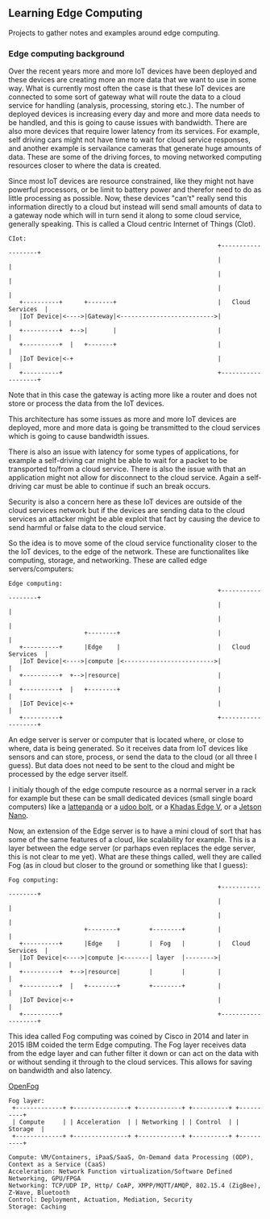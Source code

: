 ## Learning Edge Computing
Projects to gather notes and examples around edge computing.

### Edge computing background
Over the recent years more and more IoT devices have been deployed and these
devices are creating more an more data that we want to use in some way. What is
currently most often the case is that these IoT devices are connected to
some sort of gateway what will route the data to a cloud service for handling
(analysis, processing, storing etc.). The number of deployed devices is
increasing every day and more and more data needs to be handled, and this is
going to cause issues with bandwidth. There are also more devices that require
lower latency from its services. For example, self driving cars might not have
time to wait for cloud service responses, and another example is servailance
cameras that generate huge amounts of data. These are some of the driving
forces, to moving networked computing resources closer to where the data is
created.

Since most IoT devices are resource constrained, like they might not have
powerful processors, or be limit to battery power and therefor need to do as
little processing as possible. Now, these devices "can't" really send this
information directly to a cloud but instead will send small amounts of data
to a gateway node which will in turn send it along to some cloud service,
generally speaking. This is called a Cloud centric Internet of Things (CIot).
```
CIot:
                                                          +-------------------+
                                                          |                   |
                                                          |                   |
                                                          |                   |
   +----------+      +-------+                            |   Cloud Services  |
   |IoT Device|<---->|Gateway|<-------------------------->|                   |
   +----------+  +-->|       |                            |                   |
   +----------+  |   +-------+                            |                   |
   |IoT Device|<-+                                        |                   |
   +----------+                                           +-------------------+
```
Note that in this case the gateway is acting more like a router and does not
store or process the data from the IoT devices.



This architecture has some issues as more and more IoT devices are deployed,
more and more data is going be transmitted to the cloud services which is going
to cause bandwidth issues.

There is also an issue with latency for some types of applications, for example
a self-driving car might be able to wait for a packet to be transported to/from
a cloud service.
There is also the issue with that an application might not allow for disconnect
to the cloud service. Again a self-driving car must be able to continue if such
an break occurs.

Security is also a concern here as these IoT devices are outside of the cloud
services network but if the devices are sending data to the cloud services an
attacker might be able exploit that fact by causing the device to send harmful
or false data to the cloud service.

So the idea is to move some of the cloud service functionality closer to the
the IoT devices, to the edge of the network. These are functionalites like
computing, storage, and networking. These are called edge servers/computers:
```
Edge computing:
                                                          +-------------------+
                                                          |                   |
                                                          |                   |
                     +--------+                           |                   |
   +----------+      |Edge    |                           |   Cloud Services  |
   |IoT Device|<---->|compute |<------------------------->|                   |
   +----------+  +-->|resource|                           |                   |
   +----------+  |   +--------+                           |                   |
   |IoT Device|<-+                                        |                   |
   +----------+                                           +-------------------+
```
An edge server is server or computer that is located where, or close to where,
data is being generated. So it receives data from IoT devices like sensors and
can store, process, or send the data to the cloud (or all three I guess). But
data does not need to be sent to the cloud and might be processed by the edge
server itself.

I initialy though of the edge compute resource as a normal server in a rack
for example but these can be small dedicated devices (small single board
computers) like a [lattepanda](https://www.lattepanda.com/) or a
[udoo bolt](https://www.udoo.org/discover-the-udoo-bolt/), or a
[Khadas Edge V](https://www.khadas.com/edge), or a
[Jetson Nano](https://developer.nvidia.com/embedded-computing).


Now, an extension of the Edge server is to have a mini cloud of sort that has
some of the same features of a cloud, like scalability for example. This is
a layer between the edge server (or parhaps even replaces the edge server, this
is not clear to me yet). What are these things called, well they are called Fog
(as in cloud but closer to the ground or something like that I guess):
```
Fog computing:
                                                          +-------------------+
                                                          |                   |
                                                          |                   |
                     +--------+        +--------+         |                   |
   +----------+      |Edge    |        |  Fog   |         |   Cloud Services  |
   |IoT Device|<---->|compute |<-------| layer  |-------->|                   |
   +----------+  +-->|resource|        |        |         |                   |
   +----------+  |   +--------+        +--------+         |                   |
   |IoT Device|<-+                                        |                   |
   +----------+                                           +-------------------+
```
This idea called Fog computing was coined by Cisco in 2014 and later in 2015
IBM coided the term Edge computing.
The Fog layer receives data from the edge layer and can futher filter it down or
can act on the data with or without sending it through to the cloud services.
This allows for saving on bandwidth and also latency.

[OpenFog](https://opcfoundation.org/markets-collaboration/openfog/)


```
Fog layer:
 +-------------+ +---------------+ +------------+ +----------+ +----------+
 | Compute     | | Acceleration  | | Networking | | Control  | | Storage  |
 +-------------+ +---------------+ +------------+ +----------+ +----------+

Compute: VM/Containers, iPaaS/SaaS, On-Demand data Processing (ODP), Context as a Service (CaaS)
Acceleration: Network Function virtualization/Software Defined Networking, GPU/FPGA
Networking: TCP/UDP IP, Http/ CoAP, XMPP/MQTT/AMQP, 802.15.4 (ZigBee), Z-Wave, Bluetooth
Control: Deployment, Actuation, Mediation, Security
Storage: Caching
```
